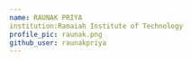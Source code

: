 ```yaml
---
name: RAUNAK PRIYA
institution:Ramaiah Institute of Technology
profile_pic: raunak.png
github_user: raunakpriya
---
```

